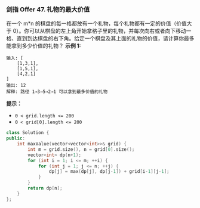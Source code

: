 ### 剑指 Offer 47. 礼物的最大价值
在一个 m*n 的棋盘的每一格都放有一个礼物，每个礼物都有一定的价值（价值大于 0）。你可以从棋盘的左上角开始拿格子里的礼物，并每次向右或者向下移动一格、直到到达棋盘的右下角。给定一个棋盘及其上面的礼物的价值，请计算你最多能拿到多少价值的礼物？
**示例 1:**
```
输入: [   
    [1,3,1],
    [1,5,1],
    [4,2,1] 
] 
输出: 12 
解释: 路径 1→3→5→2→1 可以拿到最多价值的礼物
```
**提示：**
* `0 < grid.length <= 200`
* `0 < grid[0].length <= 200`

```cpp
class Solution {
public:
    int maxValue(vector<vector<int>>& grid) {
        int m = grid.size(), n = grid[0].size();
        vector<int> dp(n+1);
        for (int i = 1; i <= m; ++i) {
            for (int j = 1; j <= n; ++j) {
                dp[j] = max(dp[j], dp[j-1]) + grid[i-1][j-1];
            }
        }
        return dp[n];
    }
};
```